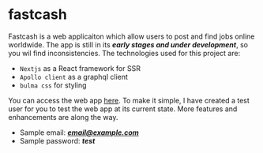 # fastcash

Fastcash is a web applicaiton which allow users to post and find jobs online worldwide.
The app is still in its ***early stages and under development***, so you wil find inconsistencies.
The technologies used for this project are:
 - `Nextjs` as a React framework for SSR
 - `Apollo client` as a graphql client
 - `bulma css` for styling
 
 You can access the web app [here](http://15.188.8.145:3000/).
 To make it simple, I have created a test user for you to test the web app at its current state. More features and enhancements are along the way.
 - Sample email: ***email@example.com***
 - Sample password: ***test***
